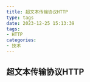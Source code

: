 ```yaml
---
title: 超文本传输协议HTTP
type: tags
date: 2023-12-25 15:13:39
tags:
- HTTP
categories:
- 技术
---
```


## 超文本传输协议HTTP
